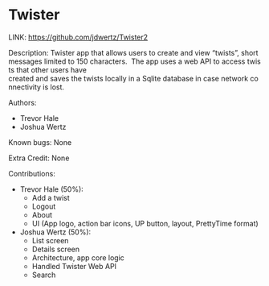 # Twister
LINK: https://github.com/jdwertz/Twister2

Description: Twister app that allows users to create and view “twists”, short 
messages limited to 150 characters.  The app uses a web API to access twists that other users have 
created and saves the twists locally in a Sqlite database in case network connectivity is lost.

Authors:
* Trevor Hale
* Joshua Wertz

Known bugs: None

Extra Credit: None

Contributions:
* Trevor Hale (50%):
  - Add a twist
  - Logout
  - About
  - UI (App logo, action bar icons, UP button, layout, PrettyTime format)
* Joshua Wertz (50%):
  - List screen
  - Details screen
  - Architecture, app core logic
  - Handled Twister Web API
  - Search
